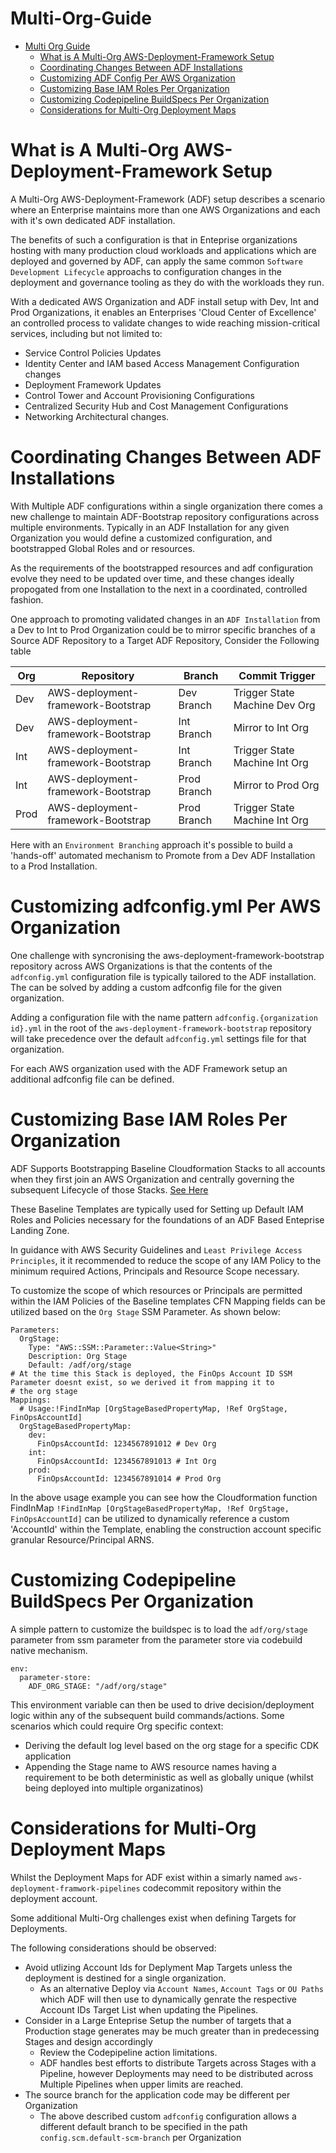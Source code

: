 # Multi-Org-Guide

- [Multi Org Guide](#multi-org-guide)
  - [What is A Multi-Org AWS-Deployment-Framework Setup](#what-is-a-multi-org-aws-deployment-framework-setup)
  - [Coordinating Changes Between ADF Installations](#Coordinating-Changes-Between-ADF-Installations)
  - [Customizing ADF Config Per AWS Organization](#customizing-adfconfig.yml-per-aws-organization)
  - [Customizing Base IAM Roles Per Organization](#customizing-base-iam-roles-per-organization)
  - [Customizing Codepipeline BuildSpecs Per Organization](#customizing-codepipeline-buildspecs-per-organization)
  - [Considerations for Multi-Org Deployment Maps](#considerations-for-multi-org-deployment-maps)


# What is A Multi-Org AWS-Deployment-Framework Setup
A Multi-Org AWS-Deployment-Framework (ADF) setup describes a scenario where an 
Enterprise maintains more than one AWS Organizations and each with it's own
dedicated ADF installation.

The benefits of such a configuration is that in Enteprise organizations 
hosting with many production cloud workloads and applications which are deployed 
and governed by ADF, can apply the same common `Software Development Lifecycle` 
approachs to configuration changes in the deployment and governance tooling as
they do with the workloads they run. 

With a dedicated AWS Organization and ADF install setup with Dev, Int and Prod 
Organizations, it enables an Enterprises 'Cloud Center of Excellence' an 
controlled process to validate changes to wide reaching mission-critical 
services, including but not limited to:

- Service Control Policies Updates
- Identity Center and IAM based Access Management Configuration changes
- Deployment Framework Updates
- Control Tower and Account Provisioning Configurations
- Centralized Security Hub and Cost Management Configurations
- Networking Architectural changes.

# Coordinating Changes Between ADF Installations 
With Multiple ADF configurations within a single organization there comes a 
new challenge to maintain ADF-Bootstrap repository configurations across multiple 
environments. Typically in an ADF Installation for any given Organization you 
would define a customized configuration, and bootstrapped Global Roles and or 
resources.

As the requirements of the bootstrapped resources and adf configuration evolve
they need to be updated over time, and these changes ideally propogated from one
 Installation to the next in a coordinated, controlled fashion.

One approach to promoting validated changes in an `ADF Installation` from 
a Dev to Int to Prod Organization could be to mirror specific branches of
a Source ADF Repository to a Target ADF Repository, Consider the Following table

Org | Repository | Branch | Commit Trigger
--|--|--|--
Dev | AWS-deployment-framework-Bootstrap | Dev Branch | Trigger State Machine Dev Org
Dev | AWS-deployment-framework-Bootstrap | Int Branch | Mirror to Int Org
Int | AWS-deployment-framework-Bootstrap | Int Branch | Trigger State Machine Int Org
Int | AWS-deployment-framework-Bootstrap | Prod Branch | Mirror to Prod Org
Prod | AWS-deployment-framework-Bootstrap | Prod Branch | Trigger State Machine Int Org

Here with an `Environment Branching` approach it's possible to build a 'hands-off' 
automated mechanism to Promote from a Dev ADF Installation to a Prod Installation.

# Customizing adfconfig.yml Per AWS Organization
One challenge with syncronising the aws-deployment-framework-bootstrap repository
across AWS Organizations is that the contents of the `adfconfig.yml` configuration
file is typically tailored to the ADF installation. The can be solved by adding a 
custom adfconfig file for the given organization.

Adding a configuration file with the name pattern `adfconfig.{organization id}.yml`
in the root of the `aws-deployment-framework-bootstrap` repository will take
precedence over the default `adfconfig.yml` settings file for that organization.

For each AWS organization used with the ADF Framework setup an additional adfconfig
file can be defined.

# Customizing Base IAM Roles Per Organization
ADF Supports Bootstrapping Baseline Cloudformation Stacks to all accounts
when they first join an AWS Organization and centrally governing the subsequent 
Lifecycle of those Stacks. [See Here](admin-guide.md#bootstrapping-accounts) 

These Baseline Templates are typically used for Setting up Default IAM Roles and
Policies necessary for the foundations of an ADF Based Enteprise Landing Zone. 

In guidance with AWS Security Guidelines and `Least Privilege Access Principles`,
it it recommended to reduce the scope of any IAM Policy to the minimum required
Actions, Principals and Resource Scope necessary. 

To customize the scope of which resources or Principals are permitted within the
IAM Policies of the Baseline templates CFN Mapping fields can be utilized based 
on the `Org Stage` SSM Parameter. As shown below:

```
Parameters:
  OrgStage:
    Type: "AWS::SSM::Parameter::Value<String>"
    Description: Org Stage
    Default: /adf/org/stage
# At the time this Stack is deployed, the FinOps Account ID SSM Parameter doesnt exist, so we derived it from mapping it to 
# the org stage
Mappings:
  # Usage:!FindInMap [OrgStageBasedPropertyMap, !Ref OrgStage, FinOpsAccountId]
  OrgStageBasedPropertyMap:
    dev:
      FinOpsAccountId: 1234567891012 # Dev Org 
    int:
      FinOpsAccountId: 1234567891013 # Int Org
    prod:
      FinOpsAccountId: 1234567891014 # Prod Org
```
In the above usage example you can see how the Cloudformation function FindInMap
`!FindInMap [OrgStageBasedPropertyMap, !Ref OrgStage, FinOpsAccountId]` can be
utilized to dynamically reference a custom 'AccountId' within the Template,
enabling the construction account specific granular Resource/Principal ARNS.

# Customizing Codepipeline BuildSpecs Per Organization
A simple pattern to customize the buildspec is to load the `adf/org/stage` parameter
from ssm parameter from the parameter store via codebuild native mechanism.

```
env:
  parameter-store:
    ADF_ORG_STAGE: "/adf/org/stage"
```

This environment variable can then be used to drive decision/deployment logic
within any of the subsequent build commands/actions.
Some scenarios which could require Org specific context:
- Deriving the default log level based on the org stage for
a specific CDK application 
- Appending the Stage name to AWS resource names having a requirement to be 
both deterministic as well as globally unique 
(whilst being deployed into multiple organizatinos)

# Considerations for Multi-Org Deployment Maps
Whilst the Deployment Maps for ADF exist within a simarly named 
`aws-deployment-framwork-pipelines` codecommit repository within the deployment 
account. 

Some additional Multi-Org challenges exist when defining Targets for Deployments.

The following considerations should be observed:
- Avoid utlizing Account Ids for Deplyment Map Targets unless the deployment
 is destined for a single organization.
  - As an alternative Deploy via `Account Names`, `Account Tags` or `OU Paths`
   which ADF will then use to dynamically genrate the respective Account IDs 
   Target List when updating the Pipelines.
- Consider in a Large Enteprise Setup the number of targets that a Production
stage generates may be much greater than in predecessing Stages and design accordingly 
  - Review the Codepipeline action limitations.
  - ADF handles best efforts to distribute Targets across Stages with a Pipeline, however 
  Deployments may need to be distributed across Multiple Pipelines when upper limits are reached.
- The source branch for the application code may be different per Organization
  - The above described custom `adfconfig` configuration allows a different default 
branch to be specified in the path `config.scm.default-scm-branch` per Organization